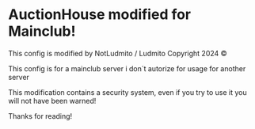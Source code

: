 # AuctionHouse modified for Mainclub!
This config is modified by NotLudmito / Ludmito Copyright 2024 ©

This config is for a mainclub server i don´t autorize for usage for another server 

This modification contains a security system, even if you try to use it you will not have been warned! 

Thanks for reading!
